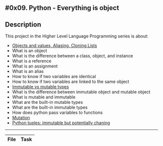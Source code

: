 #0x09. Python - Everything is object
---
## Description

This project in the Higher Level Language Programming series is about:

* [Objects and values, Aliasing, Cloning Lists](http://www.openbookproject.net/thinkcs/python/english2e/ch09.html#objects-and-values)
* What is an object
* What is the difference between a class, object, and instance
* What is a reference
* What is an assignment
* What is an alias
* How to know if two variables are identical
* How to know if two variables are linked to the same object
* [Immutable vs mutable types](https://stackoverflow.com/questions/8056130/immutable-vs-mutable-types)
* What is the difference between immutable object and mutable object
* What is mutable and immutable
* What are the built-in mutable types
* What are the built-in immutable types
* How does python pass variables to functions
* [Mutation](http://composingprograms.com/pages/24-mutable-data.html#sequence-objects)
* [Python tuples: immutable but potentially chaning](http://radar.oreilly.com/2014/10/python-tuples-immutable-but-potentially-changing.html)

---
File | Task
---|---

